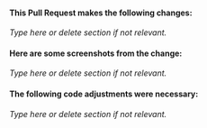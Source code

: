 <!--
Please check for existing changes like this and if the changes are
compliant with the code style of this project. This info will not show
up in the Pull Request.
-->

#### This Pull Request makes the following changes:

_Type here or delete section if not relevant._

#### Here are some screenshots from the change:

_Type here or delete section if not relevant._

#### The following code adjustments were necessary:

_Type here or delete section if not relevant._
